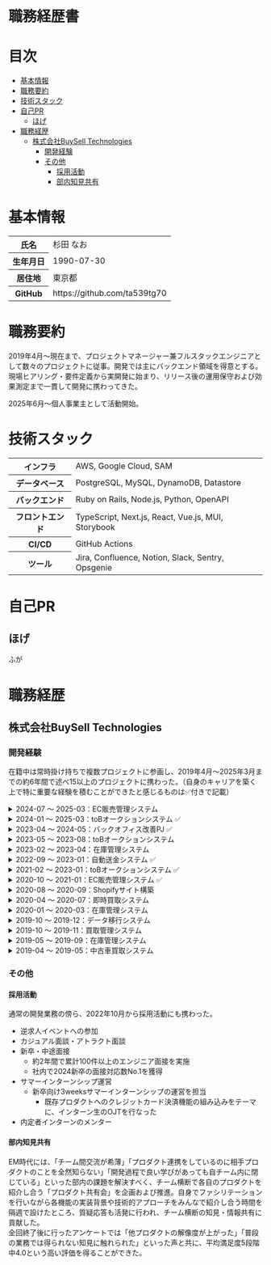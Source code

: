 <h1>職務経歴書</h1>

<h1>目次</h1>

- [基本情報](#基本情報)
- [職務要約](#職務要約)
- [技術スタック](#技術スタック)
- [自己PR](#自己pr)
  - [ほげ](#ほげ)
- [職務経歴](#職務経歴)
  - [株式会社BuySell Technologies](#株式会社buysell-technologies)
    - [開発経験](#開発経験)
    - [その他](#その他)
      - [採用活動](#採用活動)
      - [部内知見共有](#部内知見共有)

# 基本情報

<table>
  <tbody>
    <tr>
      <th scope="row">氏名</th>
      <td>杉田 なお</td>
    </tr>
    <tr>
      <th scope="row">生年月日</th>
      <td>1990-07-30</td>
    </tr>
    <tr>
      <th scope="row">居住地</th>
      <td>東京都</td>
    </tr>
    <tr>
      <th scope="row">GitHub</th>
      <td>https://github.com/ta539tg70</td>
    </tr>
  </tbody>
</table>

# 職務要約

2019年4月〜現在まで、プロジェクトマネージャー兼フルスタックエンジニアとして数々のプロジェクトに従事。開発では主にバックエンド領域を得意とする。  
現場ヒアリング・要件定義から実開発に始まり、リリース後の運用保守および効果測定まで一貫して開発に携わってきた。

2025年6月〜個人事業主として活動開始。

# 技術スタック

<table>
  <tbody>
    <tr>
      <th scope="row">インフラ</th>
      <td>AWS, Google Cloud, SAM</td>
    </tr>
    <tr>
      <th scope="row">データベース</th>
      <td>PostgreSQL, MySQL, DynamoDB, Datastore</td>
    </tr>
    <tr>
      <th scope="row">バックエンド</th>
      <td>Ruby on Rails, Node.js, Python, OpenAPI</td>
    </tr>
    <tr>
      <th scope="row">フロントエンド</th>
      <td>TypeScript, Next.js, React, Vue.js, MUI, Storybook</td>
    </tr>
    <tr>
      <th scope="row">CI/CD</th>
      <td>GitHub Actions</td>
    </tr>
    <tr>
      <th scope="row">ツール</th>
      <td>Jira, Confluence, Notion, Slack, Sentry, Opsgenie</td>
    </tr>
  </tbody>
</table>

# 自己PR

## ほげ

ふが

# 職務経歴

## 株式会社BuySell Technologies

### 開発経験

在籍中は常時掛け持ちで複数プロジェクトに参画し、2019年4月〜2025年3月までの約6年間で述べ15以上のプロジェクトに携わった。（自身のキャリアを築く上で特に重要な経験を積むことができたと感じるものは✅付きで記載）

<!--
1.  Money Transfer（2022.10～2022.12）
    - Node.js, Datastore, GCP
    - 新規開発
2.  バックオフィス改善（2023.04～2024.06）
    - PjM業務
    - kintone→kickflow移行
    - 新反社チェックフローの構築
3.  WEBオークション（2024.01～2025.01）
    - EM業務
        - PdM業務、PjM業務
        - ピープルマネジメント
4.  EXS（2024.07～2025.01）
    - EM業務
        - PdMサポート、PjMサポート
        - ピープルマネジメント
        - 業務委託の契約管理
-->

<details>
    <p><summary>2024-07 〜 2025-03：EC販売管理システム</summary></p>
    <table>
        <tbody>
            <tr>
                <th scope="row">チーム編成</th>
                <td>PdM 1名, EM 1名, EN 10名</td>
            </tr>
            <tr>
                <th scope="row">自分の役割</th>
                <td>EM</td>
            </tr>
            <tr>
                <th scope="row">業務内容</th>
                <td>エンジニアリングマネジメント</td>
            </tr>
            <tr>
                <th scope="row">使用技術</th>
                <td>Go, GORM, TypeScript, React, Next.js, GraphQL, Apollo Client, Google Cloud, PostgreSQL, Elasticsearch</td>
            </tr>
        </tbody>
    </table>
</details>

<details>
    <p><summary>2024-01 〜 2025-03：toBオークションシステム ✅</summary></p>
    <table>
        <tbody>
            <tr>
                <th scope="row">チーム編成</th>
                <td>PdM 1名, EM 1名, EN 3名</td>
            </tr>
            <tr>
                <th scope="row">自分の役割</th>
                <td>EM</td>
            </tr>
            <tr>
                <th scope="row">業務内容</th>
                <td>エンジニアリングマネジメント</td>
            </tr>
            <tr>
                <th scope="row">使用技術</th>
                <td>Ruby on Rails, AWS, PostgreSQL, Lambda</td>
            </tr>
        </tbody>
    </table>
    初めてEMというポジションにつき、1つのチームを管理監督および部下を評価する立場となった。<br />
    エンジニアリングに対する姿勢はこれまでとさほど大きく変わった実感はなかったが、ピープルマネジメント、ひいては「評価」という行為は自分にとってとてもチャレンジングであった。単なる「先輩と後輩」ではなく「上司と部下」という関係性になることで、メンバーとの距離の取り方に悩んだ時期もあったが、あえてそこを意識しすぎないようにすることで自然体でコミュニケーションを取ることができ、メンバーと打ち解けやすくなったと感じた。一方で、メンバーの良いところや改善すべきところを理由付きできちんとロジカルに説明できるよう、日頃のメンバーのひとつひとつの振る舞いにより気を配ったり、自分が出しゃばりすぎない立ち振る舞いも心がけた。<br />
    「自分がEMとしてどうだったか」はなかなか部下本人からフィードバックを得られる機会は少ないが、自分としては内省をしながら改めて自身の得手不得手を再確認することができ、多くの学びを得ることができたと感じている。
</details>

<details>
    <p><summary>2023-04 〜 2024-05：バックオフィス改善PJ ✅</summary></p>
    <table>
        <tbody>
            <tr>
                <th scope="row">チーム編成</th>
                <td>PjM 1名, Biz 9名</td>
            </tr>
            <tr>
                <th scope="row">自分の役割</th>
                <td>PjM</td>
            </tr>
            <tr>
                <th scope="row">業務内容</th>
                <td>バックオフィスの運用フロー改善</td>
            </tr>
            <tr>
                <th scope="row">使用技術</th>
                <td>---</td>
            </tr>
        </tbody>
    </table>
    後述の自動送金システムの開発が成功した経験から、バックオフィス全体の運用改善に取り組むプロジェクトのPjMに任命された。エンジニアとしてなにかを開発することが第一目的ではなく、既存フローを見直してあらゆる無駄を省き（本質的な意味はないが慣例的にやっていることを廃止するなど）必要であれば開発を行う、という役割で参画。ステークホルダーや関わるプロジェクトメンバーは法務部や労務部、情報システム部などビジネス側の面々で、最初は彼らの業務内容も全く知らず苦労したが、ヒアリングを重ねることで段々と理解が深まっていき、これまでと違う新しい経験を積むことができた。<br />
    具体的には、POと協調して低コストで高リターンが得られそうな反社チェックの仕組みに着目し、これを社内のワークフローシステムを活用した全く新しいフローに組み替えた。アナログ作業や属人性が高かった部分について、ルールを明確化し、個々人の判断ができるだけ不要となるフローに刷新。結果として年間約400万円ほどの人件費削減に貢献した。<br />
    自身の経験としても、全社員への説明会も自ら実施するなど、日頃の開発業務では得られない貴重な体験ができた。
</details>

<details>
    <p><summary>2023-05 〜 2023-08：toBオークションシステム</summary></p>
    <table>
        <tbody>
            <tr>
                <th scope="row">チーム編成</th>
                <td>PdM 2名, EM 1名, EN 5名</td>
            </tr>
            <tr>
                <th scope="row">自分の役割</th>
                <td>EN（BE, FE）</td>
            </tr>
            <tr>
                <th scope="row">業務内容</th>
                <td>新機能開発、サマーインターンメンター</td>
            </tr>
            <tr>
                <th scope="row">使用技術</th>
                <td>Ruby on Rails, AWS, PostgreSQL</td>
            </tr>
        </tbody>
    </table>
</details>

<details>
    <p><summary>2023-02 〜 2023-04：在庫管理システム</summary></p>
    <table>
        <tbody>
            <tr>
                <th scope="row">チーム編成</th>
                <td>PdM 1名, EN 3名</td>
            </tr>
            <tr>
                <th scope="row">自分の役割</th>
                <td>PdM</td>
            </tr>
            <tr>
                <th scope="row">業務内容</th>
                <td>新規システム立ち上げ</td>
            </tr>
            <tr>
                <th scope="row">使用技術</th>
                <td>Go, TypeScript, Next.js, Google Cloud, PostgreSQL</td>
            </tr>
        </tbody>
    </table>
</details>

<details>
    <p><summary>2022-09 〜 2023-01：自動送金システム ✅</summary></p>
    <table>
        <tbody>
            <tr>
                <th scope="row">チーム編成</th>
                <td>EM 1名, EN 1名</td>
            </tr>
            <tr>
                <th scope="row">自分の役割</th>
                <td>EN（BE）</td>
            </tr>
            <tr>
                <th scope="row">業務内容</th>
                <td>新規システム立ち上げ</td>
            </tr>
            <tr>
                <th scope="row">使用技術</th>
                <td>Node.js, TypeScript, Google Cloud, Datastore</td>
            </tr>
        </tbody>
    </table>
    大量の手動送金により経理部の業務が逼迫しているという課題から、自動で送金ができるシステムの構築を立案。既存の業務フローや想定送金件数等のヒアリング〜技術検証・技術選定〜設計・実開発〜リリース後の運用保守および効果測定まで一貫してほぼ1人で行った。（開発背景や技術構成の詳細は<a href="https://tech.buysell-technologies.com/entry/adventcalendar2022-12-21" target="_blank">こちら</a>）<br />
    開発決議を得るために初期開発コストと運用コストを試算し、作るもの・作らないもの（既存サービスで代替できるもの）を整理した。会社全体の会計周りの知見が身につき、その後の人生においても常にコストを意識して開発に取り組むきっかけとなった。最終的に2024年上半期の半年間で、グループ全体で約700万円（1年で約1,400万円換算）のコスト削減に貢献した。
    <!-- このプロジェクトを経て、「仕入れ→販売→請求→着金確認」というサイクルがあるからこそ会社の財経が成り立っているという、ごく当たり前のことではあるがそれまであまり意識していなかったことを改めて実感した。多くのエンジニアは「仕入れ→販売」までで思考が途切れてしまう節があると感じており、 -->
</details>

<details>
    <p><summary>2021-02 〜 2023-01：toBオークションシステム ✅</summary></p>
    <table>
        <tbody>
            <tr>
                <th scope="row">チーム編成</th>
                <td>PdM 1名, EM 1名, EN 6名</td>
            </tr>
            <tr>
                <th scope="row">自分の役割</th>
                <td>EN（BE, FE）</td>
            </tr>
            <tr>
                <th scope="row">業務内容</th>
                <td>運用改善, 新機能開発</td>
            </tr>
            <tr>
                <th scope="row">使用技術</th>
                <td>Ruby on Rails, AWS, PostgreSQL</td>
            </tr>
        </tbody>
    </table>
    長く携わる中で日頃の保守を含め様々な運用改善のための開発を行ったが、中でも「LIVEオークション」という新機能の開発においてはリードエンジニアを担当。リアルタイム性が求められる機能であったため、ポーリングも候補に挙がったが、要件に応じて技術選定を行った結果、初めて実務でWebSocketを採用した。万が一接続が切れてしまった時の再接続の仕組みなど、メリット・デメリットを考慮しながら設計も丁寧に行った。<br />
    それまではBEもFEも自分でフルスタックに開発することが多かったが、大きめの機能開発で納期もタイトだったため、当プロジェクトではBEとFEを完全に分離して開発。自身はBEを担当し、FEエンジニアとの認識齟齬や手戻りを防ぐため最初にAPI設計を入念に行った。結果としてテスト期間も充分に確保しつつ、納期を守ってリリースを迎えることができた。<br /><br />
    また、このプロダクトではオフラインオークションのデジタル化プロジェクトも担当した。リードエンジニアというポジションであったが、「どのようにデジタル化するか」というところからPdMと相談しながら考え、ユーザーヒアリングのため現場にも何度も足を運ぶなど、PjMとしての立ち回りも担った。オフラインオークションではスピード感が求められるため、システム入力はキーボードショートカットを駆使して行う必要があり、プログラマブルキーボードの選定を含む技術検証も行い、まさに現場一体となって取り組むことができた。
</details>

<details>
    <p><summary>2020-10 〜 2021-01：EC販売管理システム ✅</summary></p>
    <table>
        <tbody>
            <tr>
                <th scope="row">チーム編成</th>
                <td>PdM/EN 1名, EN 1名</td>
            </tr>
            <tr>
                <th scope="row">自分の役割</th>
                <td>EN（BE, FE）</td>
            </tr>
            <tr>
                <th scope="row">業務内容</th>
                <td>新規システム立ち上げ, 運用改善, 新機能開発</td>
            </tr>
            <tr>
                <th scope="row">使用技術</th>
                <td>Ruby on Rails, AWS, PostgreSQL, DynamoDB, Lambda</td>
            </tr>
        </tbody>
    </table>
    少人数チームでメインエンジニアを担当したが、PdM兼先輩エンジニアが複数プロジェクトを抱えており多忙を極めていたため、PdMサポートの役割も積極的に担った。自分でユーザーと直接コミュニケーションを取り業務要件を把握して仕様の叩き台を作ったり、スケジュール計画の立案も行った。PdMになにかを確認する際には、相手がWhat/Howではなく低コストなYes/Noで回答できる質問を投げかけるよう心がけた。<br />
    自分が工夫して動いてボトルネックを解消することで、自身の焦りが緩和されるだけでなく、短い納期であったがリリース目標も守ることができた。
</details>

<details>
    <p><summary>2020-08 〜 2020-09：Shopifyサイト構築</summary></p>
    <table>
        <tbody>
            <tr>
                <th scope="row">チーム編成</th>
                <td>EN 2名</td>
            </tr>
            <tr>
                <th scope="row">自分の役割</th>
                <td>EN（BE, FE）</td>
            </tr>
            <tr>
                <th scope="row">業務内容</th>
                <td>新規Shopifyストア立ち上げ</td>
            </tr>
            <tr>
                <th scope="row">使用技術</th>
                <td>Liquid, Shopify</td>
            </tr>
        </tbody>
    </table>
</details>

<details>
    <p><summary>2020-04 〜 2020-07：即時買取システム</summary></p>
    <table>
        <tbody>
            <tr>
                <th scope="row">チーム編成</th>
                <td>PdM 1名, EM 1名, EN 5名</td>
            </tr>
            <tr>
                <th scope="row">自分の役割</th>
                <td>EN（BE, FE）</td>
            </tr>
            <tr>
                <th scope="row">業務内容</th>
                <td>運用改善, 新機能開発</td>
            </tr>
            <tr>
                <th scope="row">使用技術</th>
                <td>Ruby on Rails, Google Cloud, PostgreSQL</td>
            </tr>
        </tbody>
    </table>
</details>

<details>
    <p><summary>2020-01 〜 2020-03：在庫管理システム</summary></p>
    <table>
        <tbody>
            <tr>
                <th scope="row">チーム編成</th>
                <td>PdM 1名, EM 1名, EN 3名</td>
            </tr>
            <tr>
                <th scope="row">自分の役割</th>
                <td>EN（BE, FE）</td>
            </tr>
            <tr>
                <th scope="row">業務内容</th>
                <td>運用改善, 新機能開発</td>
            </tr>
            <tr>
                <th scope="row">使用技術</th>
                <td>Ruby on Rails, AWS, PostgreSQL</td>
            </tr>
        </tbody>
    </table>
</details>

<details>
    <p><summary>2019-10 〜 2019-12：データ移行システム</summary></p>
    <table>
        <tbody>
            <tr>
                <th scope="row">チーム編成</th>
                <td>EN 2名</td>
            </tr>
            <tr>
                <th scope="row">自分の役割</th>
                <td>EN（BE）</td>
            </tr>
            <tr>
                <th scope="row">業務内容</th>
                <td>データ加工・変換機能開発</td>
            </tr>
            <tr>
                <th scope="row">使用技術</th>
                <td>Ruby on Rails, AWS, PostgreSQL</td>
            </tr>
        </tbody>
    </table>
</details>

<details>
    <p><summary>2019-10 〜 2019-11：買取管理システム</summary></p>
    <table>
        <tbody>
            <tr>
                <th scope="row">チーム編成</th>
                <td>PdM 2名, EN 5名</td>
            </tr>
            <tr>
                <th scope="row">自分の役割</th>
                <td>EN（BE）</td>
            </tr>
            <tr>
                <th scope="row">業務内容</th>
                <td>アンケート機能開発</td>
            </tr>
            <tr>
                <th scope="row">使用技術</th>
                <td>Ruby on Rails, Google Cloud, PostgreSQL</td>
            </tr>
        </tbody>
    </table>
</details>

<details>
    <p><summary>2019-05 〜 2019-09：在庫管理システム</summary></p>
    <table>
        <tbody>
            <tr>
                <th scope="row">チーム編成</th>
                <td>PdM 1名, EM 1名, EN 4名</td>
            </tr>
            <tr>
                <th scope="row">自分の役割</th>
                <td>EN（BE, FE）</td>
            </tr>
            <tr>
                <th scope="row">業務内容</th>
                <td>運用改善, 新機能開発</td>
            </tr>
            <tr>
                <th scope="row">使用技術</th>
                <td>Ruby on Rails, AWS, PostgreSQL</td>
            </tr>
        </tbody>
    </table>
</details>

<details>
    <p><summary>2019-04 〜 2019-05：中古車買取システム</summary></p>
    <table>
        <tbody>
            <tr>
                <th scope="row">チーム編成</th>
                <td>PdM 2名, EM 1名, EN 2名</td>
            </tr>
            <tr>
                <th scope="row">自分の役割</th>
                <td>EN（BE, FE）</td>
            </tr>
            <tr>
                <th scope="row">業務内容</th>
                <td>運用改善</td>
            </tr>
            <tr>
                <th scope="row">使用技術</th>
                <td>PHP, AWS, MySQL</td>
            </tr>
        </tbody>
    </table>
    入社して初めてのチーム配属で管理画面の運用改善を担当したが、ほどなくしてサービスの終了が決定。愛着が湧くほど携わっていなかったためノーダメージであったが、「こういうこともあるんだな...」という学びを得た。
</details>

### その他

#### 採用活動

通常の開発業務の傍ら、2022年10月から採用活動にも携わった。

- 逆求人イベントへの参加
- カジュアル面談・アトラクト面談
- 新卒・中途面接
  - 約2年間で累計100件以上のエンジニア面接を実施
  - 社内で2024新卒の面接対応数No.1を獲得
- サマーインターンシップ運営
  - 新卒向け3weeksサマーインターンシップの運営を担当
    - 既存プロダクトへのクレジットカード決済機能の組み込みをテーマに、インターン生のOJTを行なった
- 内定者インターンのメンター

#### 部内知見共有

EM時代には、「チーム間交流が希薄」「プロダクト連携をしているのに相手プロダクトのことを全然知らない」「開発過程で良い学びがあっても自チーム内に閉じている」といった部内の課題を解決すべく、チーム横断で各自のプロダクトを紹介し合う「プロダクト共有会」を企画および推進。自身でファシリテーションを行いながら各機能の実装背景や技術的アプローチをみんなで紹介し合う時間を隔週で設けたところ、質疑応答も活発に行われ、チーム横断の知見・情報共有に貢献した。  
全回終了後に行ったアンケートでは「他プロダクトの解像度が上がった」「普段の業務では得られない知見に触れられた」といった声と共に、平均満足度5段階中4.0という高い評価を得ることができた。

<!-- #### 社内コンプラ整備

上場経験 -->
